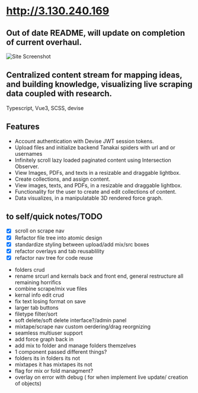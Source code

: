 # http://3.130.240.169

## Out of date README, will update on completion of current overhaul.  

![Site Screenshot](https://crystal-hair.nyc3.cdn.digitaloceanspaces.com/sitedemo.gif)

## Centralized content stream for mapping ideas, and building knowledge, visualizing live scraping data coupled with research.

Typescript, Vue3, SCSS, devise

## Features

- Account authentication with Devise JWT session tokens.
- Upload files and initialize backend Tanakai spiders with url and or usernames
- Infinitely scroll lazy loaded paginated content using Intersection Observer.
- View Images, PDFs, and texts in a resizable and draggable lightbox.
- Create collections, and assign content.
- View images, texts, and PDFs, in a resizable and draggable lightbox.
- Functionality for the user to create and edit collections of content.
- Data visualizes, in a manipulatable 3D rendered force graph.

## to self/quick notes/TODO

- [X] scroll on scrape nav
- [X] Refactor file tree into atomic design
- [X] standardize styling between upload/add mix/src boxes
- [X] refactor overlays and tab reusablility
- [X] refactor nav tree for code reuse
- folders crud
- rename srcurl and kernals back and front end, general restructure all remaining horrifics
- combine scrape/mix vue files
- kernal info edit crud
- fix text losing format on save
- larger tab buttons
- filetype filter/sort
- soft delete/soft delete interface?/admin panel
- mixtape/scrape nav custom oerdering/drag reorgnizing
- seamless multiuser support
- add force graph back in
- add mix to folder and manage folders themzelves
- 1 component passed different things?
- folders its in folders its not
- mixtapes it has mixtapes its not
- flag for mix or fold managment?
- overlay on error with debug ( for when implement live update/ creation of objects)
